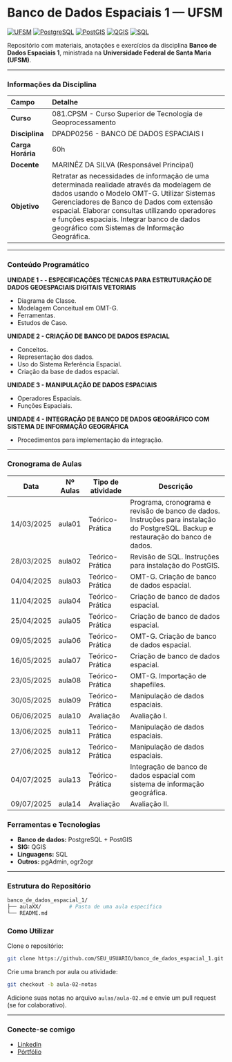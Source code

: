 # Banco de Dados Espaciais 1 — UFSM

[![UFSM](https://img.shields.io/badge/UFSM-Universidade%20Federal%20de%20Santa%20Maria-blue)](https://www.ufsm.br)
[![PostgreSQL](https://img.shields.io/badge/PostgreSQL-14+-336791?logo=postgresql&logoColor=white)](https://www.postgresql.org/)
[![PostGIS](https://img.shields.io/badge/PostGIS-3.3+-A6CE39?logo=postgis&logoColor=white)](https://postgis.net/)
[![QGIS](https://img.shields.io/badge/QGIS-3.30+-93b023?logo=qgis&logoColor=white)](https://qgis.org/)
[![SQL](https://img.shields.io/badge/SQL-Structured%20Query%20Language-lightgrey)](https://en.wikipedia.org/wiki/SQL)

Repositório com materiais, anotações e exercícios da disciplina **Banco de Dados Espaciais 1**, ministrada na **Universidade Federal de Santa Maria (UFSM)**.

---

### Informações da Disciplina

| Campo | Detalhe |
| :--- | :--- |
| **Curso** | 081.CPSM - Curso Superior de Tecnologia de Geoprocessamento |
| **Disciplina** | DPADP0256 - BANCO DE DADOS ESPACIAIS I |
| **Carga Horária** | 60h |
| **Docente** | MARINÊZ DA SILVA (Responsável Principal) |
| **Objetivo** | Retratar as necessidades de informação de uma determinada realidade através da modelagem de dados usando o Modelo OMT-G. Utilizar Sistemas Gerenciadores de Banco de Dados com extensão espacial. Elaborar consultas utilizando operadores e funções espaciais. Integrar banco de dados geográfico com Sistemas de Informação Geográfica. |

---

### Conteúdo Programático

**UNIDADE 1 - - ESPECIFICAÇÕES TÉCNICAS PARA ESTRUTURAÇÃO DE DADOS GEOESPACIAIS DIGITAIS VETORIAIS**
* Diagrama de Classe.
*  Modelagem Conceitual em OMT-G.
*  Ferramentas.
*  Estudos de Caso.

**UNIDADE 2 - CRIAÇÃO DE BANCO DE DADOS ESPACIAL**
* Conceitos.
* Representação dos dados.
* Uso do Sistema Referência Espacial.
* Criação da base de dados espacial.

**UNIDADE 3 - MANIPULAÇÃO DE DADOS ESPACIAIS**
* Operadores Espaciais.
* Funções Espaciais.

**UNIDADE 4 - INTEGRAÇÃO DE BANCO DE DADOS GEOGRÁFICO COM SISTEMA DE INFORMAÇÃO GEOGRÁFICA**
* Procedimentos para implementação da integração.

---

### Cronograma de Aulas

| Data       | Nº Aulas | Tipo de atividade | Descrição                                                                                                                           |
| ---------- | -------- | ----------------- | ----------------------------------------------------------------------------------------------------------------------------------- |
| 14/03/2025 | aula01        | Teórico-Prática   | Programa, cronograma e revisão de banco de dados. Instruções para instalação do PostgreSQL. Backup e restauração do banco de dados. |
| 28/03/2025 | aula02        | Teórico-Prática   | Revisão de SQL. Instruções para instalação do PostGIS.                                                                              |
| 04/04/2025 | aula03        | Teórico-Prática   | OMT-G. Criação de banco de dados espacial.                                                                                          |
| 11/04/2025 | aula04       | Teórico-Prática   | Criação de banco de dados espacial.                                                                                                 |
| 25/04/2025 | aula05        | Teórico-Prática   | Criação de banco de dados espacial.                                                                                                 |
| 09/05/2025 | aula06        | Teórico-Prática   | OMT-G. Criação de banco de dados espacial.                                                                                          |
| 16/05/2025 | aula07        | Teórico-Prática   | Criação de banco de dados espacial.                                                                                                 |
| 23/05/2025 | aula08       | Teórico-Prática   | OMT-G. Importação de shapefiles.                                                                                                    |
| 30/05/2025 | aula09        | Teórico-Prática   | Manipulação de dados espaciais.                                                                                                     |
| 06/06/2025 | aula10        | Avaliação         | Avaliação I.                                                                                                                        |
| 13/06/2025 | aula11        | Teórico-Prática   | Manipulação de dados espaciais.                                                                                                     |
| 27/06/2025 | aula12        | Teórico-Prática   | Manipulação de dados espaciais.                                                                                                     |
| 04/07/2025 | aula13        | Teórico-Prática   | Integração de banco de dados espacial com sistema de informação geográfica.                                                         |
| 09/07/2025 | aula14       | Avaliação         | Avaliação II.                                                                                                                       |


### Ferramentas e Tecnologias
* **Banco de dados:** PostgreSQL + PostGIS
* **SIG:** QGIS
* **Linguagens:** SQL
* **Outros:** pgAdmin, ogr2ogr

---

### Estrutura do Repositório
```bash
banco_de_dados_espacial_1/
├── aulaXX/         # Pasta de uma aula específica
└── README.md
```

### Como Utilizar

Clone o repositório:
```bash
git clone https://github.com/SEU_USUARIO/banco_de_dados_espacial_1.git
```
Crie uma branch por aula ou atividade:
```bash
git checkout -b aula-02-notas
```

Adicione suas notas no arquivo `aulas/aula-02.md` e envie um pull request (se for colaborativo).

---

### Conecte-se comigo
* [Linkedin](https://www.linkedin.com/in/beatriz-woos-buffon-102ab5191/)
* [Pórtfólio](https://beatrizbuffon21.github.io/)

